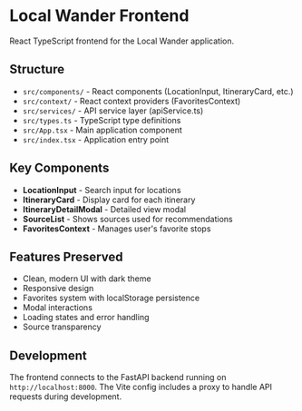 # Local Wander Frontend

React TypeScript frontend for the Local Wander application.

## Structure

- `src/components/` - React components (LocationInput, ItineraryCard, etc.)
- `src/context/` - React context providers (FavoritesContext)
- `src/services/` - API service layer (apiService.ts)
- `src/types.ts` - TypeScript type definitions
- `src/App.tsx` - Main application component
- `src/index.tsx` - Application entry point

## Key Components

- **LocationInput** - Search input for locations
- **ItineraryCard** - Display card for each itinerary
- **ItineraryDetailModal** - Detailed view modal
- **SourceList** - Shows sources used for recommendations
- **FavoritesContext** - Manages user's favorite stops

## Features Preserved

- Clean, modern UI with dark theme
- Responsive design
- Favorites system with localStorage persistence
- Modal interactions
- Loading states and error handling
- Source transparency

## Development

The frontend connects to the FastAPI backend running on `http://localhost:8000`. The Vite config includes a proxy to handle API requests during development.
